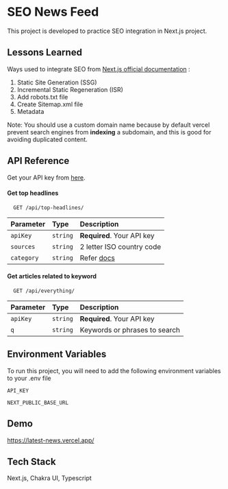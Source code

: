 
# SEO News Feed

This project is developed to practice SEO integration in Next.js project.


## Lessons Learned

Ways used to integrate SEO from [Next.js official documentation](https://nextjs.org/learn/seo/introduction-to-seo) :

1. Static Site Generation (SSG)
2. Incremental Static Regeneration (ISR)
3. Add robots.txt file
4. Create Sitemap.xml file
5. Metadata 

 
Note: You should use a custom domain name because by default vercel prevent search engines from **indexing** a subdomain, and this is good for avoiding duplicated content.


## API Reference

Get your API key from [here](https://newsapi.org/).

#### Get top headlines 

```http
  GET /api/top-headlines/
```

| Parameter | Type     | Description                |
| :-------- | :------- | :------------------------- |
| `apiKey` | `string` | **Required**. Your API key |
| `sources` | `string` | 2 letter ISO country code   |
| `category`| `string` | Refer [docs](https://newsapi.org/docs/endpoints/top-headlines)|

#### Get articles related to keyword

```http
  GET /api/everything/
```

| Parameter | Type     | Description                       |
| :-------- | :------- | :-------------------------------- |
| `apiKey` | `string` | **Required**. Your API key        |
| `q`       | `string` | Keywords or phrases to search    |




## Environment Variables

To run this project, you will need to add the following environment variables to your .env file

`API_KEY`

`NEXT_PUBLIC_BASE_URL`


## Demo

https://latest-news.vercel.app/


## Tech Stack

Next.js, Chakra UI, Typescript

